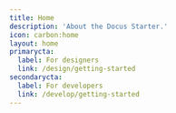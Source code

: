 ```yaml
---
title: Home
description: 'About the Docus Starter.'
icon: carbon:home
layout: home
primarycta: 
  label: For designers
  link: /design/getting-started
secondarycta: 
  label: For developers
  link: /develop/getting-started
---
```



